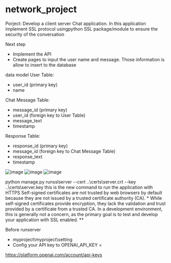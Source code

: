 # network_project

Porject:
Develop a client server Chat application. In this application implement SSL protocol usingpython SSL package/module to ensure the security of the conversation

Next step

- Implement the API
- Create pages to input the user name and message. Those information is allow to insert to the database

data model
User Table:

- user_id (primary key)
- name

Chat Message Table:

- message_id (primary key)
- user_id (foreign key to User Table)
- message_text
- timestamp

Response Table:

- response_id (primary key)
- message_id (foreign key to Chat Message Table)
- response_text
- timestamp

![image](https://user-images.githubusercontent.com/32995324/224576907-ed523d62-7d2f-447c-a05b-b57d8f4bd262.png)
![image](https://user-images.githubusercontent.com/32995324/224576940-06b70bb2-33f7-48ed-be47-2be2d48ca5f9.png)
![image](https://user-images.githubusercontent.com/32995324/224576951-7cb84b5f-c27a-4569-803f-8e545f0adb5b.png)


python manage.py runsslserver --cert ..\certs\server.crt --key ..\certs\server.key this is the new command to run the application with HTTPS
Self-signed certificates are not trusted by web browsers by default because they are not issued by a trusted certificate authority (CA).
* 
While self-signed certificates provide encryption, they lack the validation and trust provided by a certificate from a trusted CA. In a development environment, this is generally not a concern, as the primary goal is to test and develop your application with SSL enabled. **


Before runserver
- myproject\myproject\setting
- Config your API key to OPENAI_API_KEY = 


https://platform.openai.com/account/api-keys

